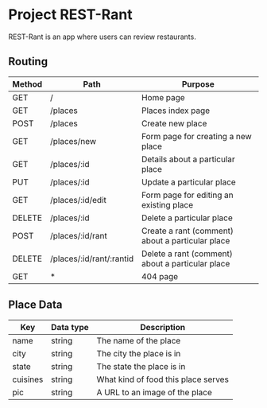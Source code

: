 # Project REST-Rant

REST-Rant is an app where users can review restaurants.

## Routing

Method	| Path				| Purpose
---		| --- 				| ---
GET 	| /					| Home page
GET		| /places			| Places index page
POST	| /places			| Create new place
GET		| /places/new		| Form page for creating a new place
GET		| /places/:id		| Details about a particular place
PUT		| /places/:id		| Update a particular place
GET		| /places/:id/edit	| Form page for editing an existing place
DELETE	| /places/:id		| Delete a particular place
POST	| /places/:id/rant	| Create a rant (comment) about a particular place
DELETE	| /places/:id/rant/:rantid	| Delete a rant (comment) about a particular place
GET		| *					| 404 page

## Place Data

Key		| Data type	| Description
---		| ---		| ---
name	| string	| The name of the place
city	| string	| The city the place is in
state	| string	| The state the place is in
cuisines| string	| What kind of food this place serves
pic		| string	| A URL to an image of the place